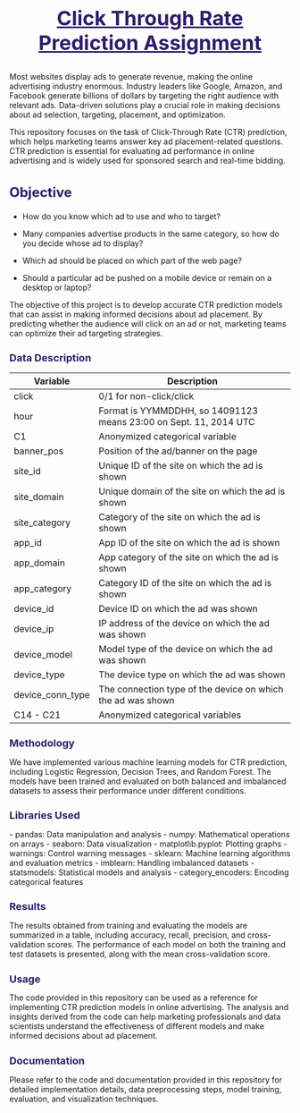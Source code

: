 <h2 align="center" style="font-size: 36px;text-decoration:  underline; color: #301E67;">Click Through Rate Prediction Assignment</h2>

Most websites display ads to generate revenue, making the online advertising industry enormous. Industry leaders like Google, Amazon, and Facebook generate billions of dollars by targeting the right audience with relevant ads. Data-driven solutions play a crucial role in making decisions about ad selection, targeting, placement, and optimization.

This repository focuses on the task of Click-Through Rate (CTR) prediction, which helps marketing teams answer key ad placement-related questions. CTR prediction is essential for evaluating ad performance in online advertising and is widely used for sponsored search and real-time bidding.

<h2  style="font-size: 24px; color: #301E67;">Objective</h2>

- How do you know which ad to use and who to target?

- Many companies advertise products in the same category, so how do you decide whose ad to display?

- Which ad should be placed on which part of the web page?

- Should a particular ad be pushed on a mobile device or remain on a desktop or laptop?


The objective of this project is to develop accurate CTR prediction models that can assist in making informed decisions about ad placement. By predicting whether the audience will click on an ad or not, marketing teams can optimize their ad targeting strategies.


<h2  style="font-size: 18px; color: #301E67;">Data Description</h2>

| Variable         | Description                                              |
| ---------------- | -------------------------------------------------------- |
| click            | 0/1 for non-click/click                                  |
| hour             | Format is YYMMDDHH, so 14091123 means 23:00 on Sept. 11, 2014 UTC |
| C1               | Anonymized categorical variable                          |
| banner_pos       | Position of the ad/banner on the page                    |
| site_id          | Unique ID of the site on which the ad is shown           |
| site_domain      | Unique domain of the site on which the ad is shown       |
| site_category    | Category of the site on which the ad is shown            |
| app_id           | App ID of the site on which the ad is shown              |
| app_domain       | App category of the site on which the ad is shown        |
| app_category     | Category ID of the site on which the ad is shown         |
| device_id        | Device ID on which the ad was shown                      |
| device_ip        | IP address of the device on which the ad was shown       |
| device_model     | Model type of the device on which the ad was shown       |
| device_type      | The device type on which the ad was shown                |
| device_conn_type | The connection type of the device on which the ad was shown |
| C14 - C21        | Anonymized categorical variables                         |


<h2  style="font-size: 18px; color: #301E67;">Methodology</h2>
We have implemented various machine learning models for CTR prediction, including Logistic Regression, Decision Trees, and Random Forest. The models have been trained and evaluated on both balanced and imbalanced datasets to assess their performance under different conditions.

<h2  style="font-size: 18px; color: #301E67;">Libraries Used</h2>
- pandas: Data manipulation and analysis
- numpy: Mathematical operations on arrays
- seaborn: Data visualization
- matplotlib.pyplot: Plotting graphs
- warnings: Control warning messages
- sklearn: Machine learning algorithms and evaluation metrics
- imblearn: Handling imbalanced datasets
- statsmodels: Statistical models and analysis
- category_encoders: Encoding categorical features

<h2  style="font-size: 18px; color: #301E67;">Results</h2>
The results obtained from training and evaluating the models are summarized in a table, including accuracy, recall, precision, and cross-validation scores. The performance of each model on both the training and test datasets is presented, along with the mean cross-validation score.

<h2  style="font-size: 18px; color: #301E67;">Usage</h2>
The code provided in this repository can be used as a reference for implementing CTR prediction models in online advertising. The analysis and insights derived from the code can help marketing professionals and data scientists understand the effectiveness of different models and make informed decisions about ad placement.

<h2  style="font-size: 18px; color: #301E67;">Documentation</h2>
Please refer to the code and documentation provided in this repository for detailed implementation details, data preprocessing steps, model training, evaluation, and visualization techniques.



